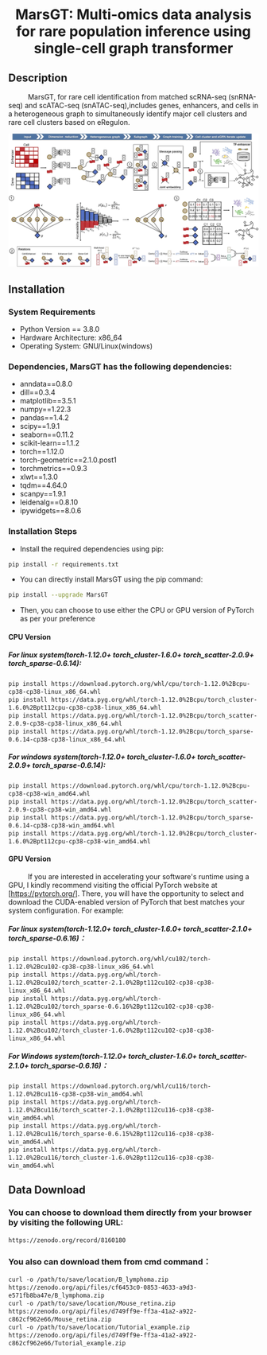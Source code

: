 <h1 align="center">MarsGT: Multi-omics data analysis for rare population inference using single-cell graph transformer</h1>

## Description

&nbsp;&nbsp;&nbsp;&nbsp;&nbsp;&nbsp;&nbsp;&nbsp;&nbsp;&nbsp;MarsGT, for rare cell identification from matched scRNA-seq (snRNA-seq) and scATAC-seq (snATAC-seq),includes genes, enhancers, and cells in a heterogeneous graph to simultaneously identify major cell clusters and rare cell clusters based on eRegulon.
<p align="center">
  <img src="./images/MarsGT%20Flowchart%201.jpg" alt="MarsGT Flowchart" width="900">
</p>

## Installation

### System Requirements

* Python Version == 3.8.0
* Hardware Architecture: x86_64
* Operating System: GNU/Linux(windows)

### Dependencies, MarsGT has the following dependencies:
* anndata==0.8.0
* dill==0.3.4
* matplotlib==3.5.1
* numpy==1.22.3
* pandas==1.4.2
* scipy==1.9.1
* seaborn==0.11.2
* scikit-learn==1.1.2
* torch==1.12.0
* torch-geometric==2.1.0.post1
* torchmetrics==0.9.3
* xlwt==1.3.0
* tqdm==4.64.0
* scanpy==1.9.1
* leidenalg==0.8.10
* ipywidgets==8.0.6

### Installation Steps
* Install the required dependencies using pip:
```bash
pip install -r requirements.txt
```
* You can directly install MarsGT using the pip command:
```bash
pip install --upgrade MarsGT
```

* Then, you can choose to use either the CPU or GPU version of PyTorch as per your preference
#### CPU Version
##### For linux system(torch-1.12.0+ torch_cluster-1.6.0+ torch_scatter-2.0.9+ torch_sparse-0.6.14):
    pip install https://download.pytorch.org/whl/cpu/torch-1.12.0%2Bcpu-cp38-cp38-linux_x86_64.whl
    pip install https://data.pyg.org/whl/torch-1.12.0%2Bcpu/torch_cluster-1.6.0%2Bpt112cpu-cp38-cp38-linux_x86_64.whl
    pip install https://data.pyg.org/whl/torch-1.12.0%2Bcpu/torch_scatter-2.0.9-cp38-cp38-linux_x86_64.whl
    pip install https://data.pyg.org/whl/torch-1.12.0%2Bcpu/torch_sparse-0.6.14-cp38-cp38-linux_x86_64.whl
##### For windows system(torch-1.12.0+ torch_cluster-1.6.0+ torch_scatter-2.0.9+ torch_sparse-0.6.14):
    pip install https://download.pytorch.org/whl/cpu/torch-1.12.0%2Bcpu-cp38-cp38-win_amd64.whl
    pip install https://data.pyg.org/whl/torch-1.12.0%2Bcpu/torch_scatter-2.0.9-cp38-cp38-win_amd64.whl
    pip install https://data.pyg.org/whl/torch-1.12.0%2Bcpu/torch_sparse-0.6.14-cp38-cp38-win_amd64.whl
    pip install https://data.pyg.org/whl/torch-1.12.0%2Bcpu/torch_cluster-1.6.0%2Bpt112cpu-cp38-cp38-win_amd64.whl
#### GPU Version
&nbsp;&nbsp;&nbsp;&nbsp;&nbsp;&nbsp;&nbsp;&nbsp;&nbsp;&nbsp;If you are interested in accelerating your software's runtime using a GPU, I kindly recommend visiting the official PyTorch website at [https://pytorch.org/]. There, you will have the opportunity to select and download the CUDA-enabled version of PyTorch that best matches your system configuration. For example:
##### For linux system(torch-1.12.0+ torch_cluster-1.6.0+ torch_scatter-2.1.0+ torch_sparse-0.6.16)：
    pip install https://download.pytorch.org/whl/cu102/torch-1.12.0%2Bcu102-cp38-cp38-linux_x86_64.whl
    pip install https://data.pyg.org/whl/torch-1.12.0%2Bcu102/torch_scatter-2.1.0%2Bpt112cu102-cp38-cp38-linux_x86_64.whl
    pip install https://data.pyg.org/whl/torch-1.12.0%2Bcu102/torch_sparse-0.6.16%2Bpt112cu102-cp38-cp38-linux_x86_64.whl
    pip install https://data.pyg.org/whl/torch-1.12.0%2Bcu102/torch_cluster-1.6.0%2Bpt112cu102-cp38-cp38-linux_x86_64.whl
##### For Windows system(torch-1.12.0+ torch_cluster-1.6.0+ torch_scatter-2.1.0+ torch_sparse-0.6.16)：
    pip install https://download.pytorch.org/whl/cu116/torch-1.12.0%2Bcu116-cp38-cp38-win_amd64.whl
    pip install https://data.pyg.org/whl/torch-1.12.0%2Bcu116/torch_scatter-2.1.0%2Bpt112cu116-cp38-cp38-win_amd64.whl
    pip install https://data.pyg.org/whl/torch-1.12.0%2Bcu116/torch_sparse-0.6.15%2Bpt112cu116-cp38-cp38-win_amd64.whl
    pip install https://data.pyg.org/whl/torch-1.12.0%2Bcu116/torch_cluster-1.6.0%2Bpt112cu116-cp38-cp38-win_amd64.whl

## Data Download
### You can choose to download them directly from your browser by visiting the following URL: 
    https://zenodo.org/record/8160180
### You also can download them from cmd command：
    curl -o /path/to/save/location/B_lymphoma.zip https://zenodo.org/api/files/cf6453c0-0853-4633-a9d3-e571fb8ba47e/B_lymphoma.zip
    curl -o /path/to/save/location/Mouse_retina.zip https://zenodo.org/api/files/d749ff9e-ff3a-41a2-a922-c862cf962e66/Mouse_retina.zip
    curl -o /path/to/save/location/Tutorial_example.zip https://zenodo.org/api/files/d749ff9e-ff3a-41a2-a922-c862cf962e66/Tutorial_example.zip

